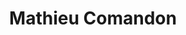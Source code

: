 ---
avatar: /images/people/mathieucomandon.jpg
avatar_small: /images/people/mathieucomandon_small.jpg
bio: Founder of Lutris. Supporter of Open Source and things that don't break the internet.
homepage: http://mathieu.comandon.org/
instagram: null
linkedin: null
title: Mathieu Comandon
twitter: https://twitter.com/strycore
type: guest
username: mathieucomandon
youtube: null
---